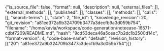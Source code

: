 {"is_source_file": false, "format": null, "description": null, "external_files": [], "external_methods": [], "published": [], "classes": [], "methods": [], "calls": [], "search-terms": [], "state": 2, "file_id": 1, "knowledge_revision": 20, "git_revision": "a81ee372a9b324709b3477a3decfb9a3d059b754", "filename": "/home/kavia/workspace/code-generation/noteease-16571-cdbf7209/README.md", "hash": "9cd53deca46a5ceac7b2dc1b2500d14c", "format-version": 4, "code-base-name": "default", "revision_history": [{"20": "a81ee372a9b324709b3477a3decfb9a3d059b754"}]}